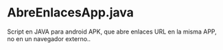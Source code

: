 # AbreEnlacesApp.java
Script en JAVA para android APK, que abre enlaces URL en la misma APP, no en un navegador externo..
